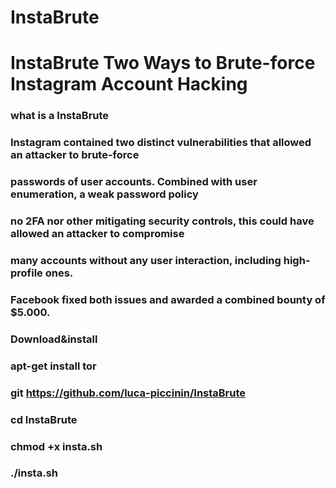 # InstaBrute
# InstaBrute Two Ways to Brute-force Instagram Account Hacking

### what is a InstaBrute

### Instagram contained two distinct vulnerabilities that allowed an attacker to brute-force
### passwords of user accounts. Combined with user enumeration, a weak password policy
### no 2FA nor other mitigating security controls, this could have allowed an attacker to compromise 
### many accounts without any user interaction, including high-profile ones. 
### Facebook fixed both issues and awarded a combined bounty of $5.000.


### Download&install

### apt-get install tor

### git https://github.com/luca-piccinin/InstaBrute

### cd InstaBrute

### chmod +x insta.sh

### ./insta.sh
